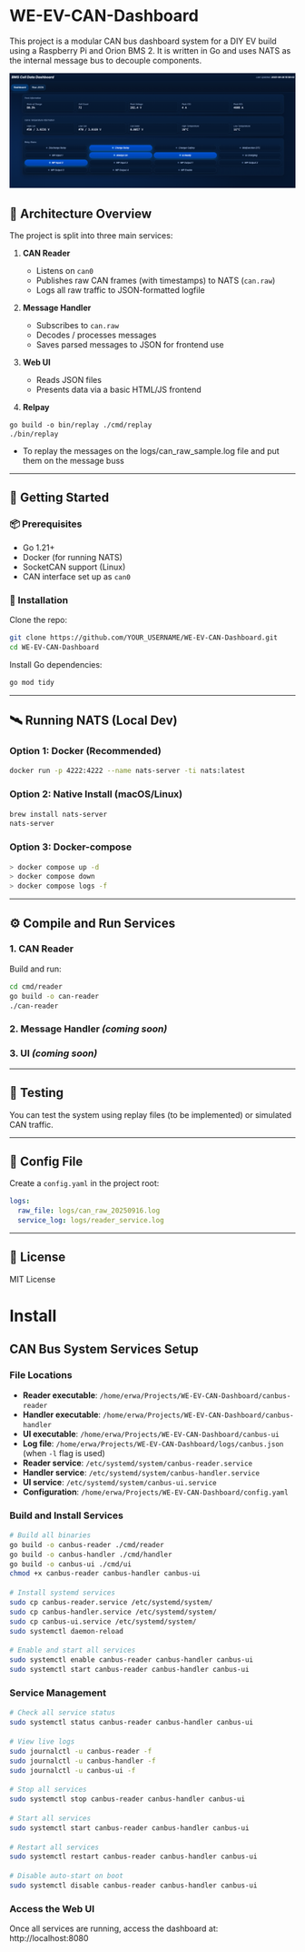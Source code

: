# WE-EV-CAN-Dashboard

This project is a modular CAN bus dashboard system for a DIY EV build using a Raspberry Pi and Orion BMS 2. It is written in Go and uses NATS as the internal message bus to decouple components.

![Sample UI](sample-ui.png)



## 🧩 Architecture Overview

The project is split into three main services:

1. **CAN Reader**

   * Listens on `can0`
   * Publishes raw CAN frames (with timestamps) to NATS (`can.raw`)
   * Logs all raw traffic to JSON-formatted logfile

2. **Message Handler**

   * Subscribes to `can.raw`
   * Decodes / processes messages
   * Saves parsed messages to JSON for frontend use

3. **Web UI**

   * Reads JSON files
   * Presents data via a basic HTML/JS frontend

4. **Relpay**

```
go build -o bin/replay ./cmd/replay
./bin/replay
```


   * To replay the messages on the logs/can_raw_sample.log file and put them on the message buss

---

## 🚀 Getting Started

### 📦 Prerequisites

* Go 1.21+
* Docker (for running NATS)
* SocketCAN support (Linux)
* CAN interface set up as `can0`

### 🔧 Installation

Clone the repo:

```bash
git clone https://github.com/YOUR_USERNAME/WE-EV-CAN-Dashboard.git
cd WE-EV-CAN-Dashboard
```

Install Go dependencies:

```bash
go mod tidy
```

---

## 🛰️ Running NATS (Local Dev)

### Option 1: Docker (Recommended)

```bash
docker run -p 4222:4222 --name nats-server -ti nats:latest
```

### Option 2: Native Install (macOS/Linux)

```bash
brew install nats-server
nats-server
```

### Option 3: Docker-compose
```bash
> docker compose up -d
> docker compose down
> docker compose logs -f
```



---

## ⚙️ Compile and Run Services

### 1. CAN Reader

Build and run:

```bash
cd cmd/reader
go build -o can-reader
./can-reader
```

### 2. Message Handler *(coming soon)*

### 3. UI *(coming soon)*

---

## 🧪 Testing

You can test the system using replay files (to be implemented) or simulated CAN traffic.

---

## 📁 Config File

Create a `config.yaml` in the project root:

```yaml
logs:
  raw_file: logs/can_raw_20250916.log
  service_log: logs/reader_service.log
```

---

## 📜 License

MIT License

# Install

## CAN Bus System Services Setup

### File Locations
- **Reader executable**: `/home/erwa/Projects/WE-EV-CAN-Dashboard/canbus-reader`
- **Handler executable**: `/home/erwa/Projects/WE-EV-CAN-Dashboard/canbus-handler`
- **UI executable**: `/home/erwa/Projects/WE-EV-CAN-Dashboard/canbus-ui`
- **Log file**: `/home/erwa/Projects/WE-EV-CAN-Dashboard/logs/canbus.json` (when `-l` flag is used)
- **Reader service**: `/etc/systemd/system/canbus-reader.service`
- **Handler service**: `/etc/systemd/system/canbus-handler.service`
- **UI service**: `/etc/systemd/system/canbus-ui.service`
- **Configuration**: `/home/erwa/Projects/WE-EV-CAN-Dashboard/config.yaml`

### Build and Install Services
```bash
# Build all binaries
go build -o canbus-reader ./cmd/reader
go build -o canbus-handler ./cmd/handler
go build -o canbus-ui ./cmd/ui
chmod +x canbus-reader canbus-handler canbus-ui

# Install systemd services
sudo cp canbus-reader.service /etc/systemd/system/
sudo cp canbus-handler.service /etc/systemd/system/
sudo cp canbus-ui.service /etc/systemd/system/
sudo systemctl daemon-reload

# Enable and start all services
sudo systemctl enable canbus-reader canbus-handler canbus-ui
sudo systemctl start canbus-reader canbus-handler canbus-ui
```

### Service Management
```bash
# Check all service status
sudo systemctl status canbus-reader canbus-handler canbus-ui

# View live logs
sudo journalctl -u canbus-reader -f
sudo journalctl -u canbus-handler -f
sudo journalctl -u canbus-ui -f

# Stop all services
sudo systemctl stop canbus-reader canbus-handler canbus-ui

# Start all services
sudo systemctl start canbus-reader canbus-handler canbus-ui

# Restart all services
sudo systemctl restart canbus-reader canbus-handler canbus-ui

# Disable auto-start on boot
sudo systemctl disable canbus-reader canbus-handler canbus-ui
```

### Access the Web UI
Once all services are running, access the dashboard at: http://localhost:8080